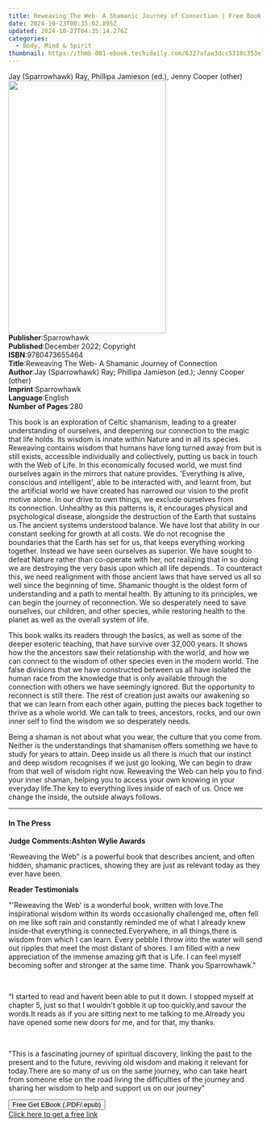 ```yaml
---
title: Reweaving The Web- A Shamanic Journey of Connection | Free Book
date: 2024-10-23T00:35:02.895Z
updated: 2024-10-27T04:35:14.276Z
categories:
  - Body, Mind & Spirit
thumbnail: https://thmb-001-ebook.techidaily.com/6327afaa3dcc5310c353e1f470d3d0c4ef64e5e56366bf60ece46e9696cfec8e.jpg
---
```

<main id="book-container">
  <div class="flex flex-col">
    <div class="book-brief flex-1 py-6 px-4 sm:p-6 md:py-10 md:px-8">
      <!-- brief-->
      <div class="book-brief-main">
        Jay (Sparrowhawk) Ray, Phillipa Jamieson (ed.), Jenny Cooper (other)
      </div>
    </div>
    <div
      class="book-meta-info flex-1 grid gap-4 col-start-1 col-end-3 row-start-1 sm:mb-6 sm:grid-cols-4 lg:gap-6 lg:col-start-2 lg:row-end-6 lg:row-span-6 lg:mb-0"
    >
      <div
        class="book-meta-info-left place-content-center mt-4 p-4 text-sm leading-6 col-start-2 col-span-2 dark:text-slate-400"
      >
        <img
          class="w-full h-500 object-cover rounded-lg sm:h-255 sm:col-span-2 lg:col-span-full"
          src="https://img-001-ebook.techidaily.com/f1dab2d81a613860d53c9af075a07c24b28a5bfa41871b1c1eff7444529b1112.jpg"
          alt=""
          width="312"
          height="500"
        />
      </div>
      <div
        class="book-meta-info-right mt-2 col-start-1 row-start-2 col-span-3 self-center"
      >
        <!-- meta data  -->
        <div class="flex flex-col px-4 md:px-8">
          <div class="flex-1">
            <strong>Publisher</strong>:<span class="px-2">Sparrowhawk</span>
          </div>
          <div class="flex-1">
            <strong>Published</strong>:<span class="px-2"
              >December 2022; Copyright</span
            >
          </div>
          <div class="flex-1">
            <strong>ISBN</strong>:<span class="px-2">9780473655464</span>
          </div>
          <div class="flex-1">
            <strong>Title</strong>:<span class="px-2"
              >Reweaving The Web- A Shamanic Journey of Connection</span
            >
          </div>
          <div class="flex-1">
            <strong>Author</strong>:<span class="px-2"
              >Jay (Sparrowhawk) Ray; Phillipa Jamieson (ed.); Jenny Cooper
              (other)</span
            >
          </div>
          <div class="flex-1">
            <strong>Imprint</strong>:<span class="px-2">Sparrowhawk</span>
          </div>
          <div class="flex-1">
            <strong>Language</strong>:<span class="px-2">English</span>
          </div>
          <div class="flex-1">
            <strong>Number of Pages</strong>:<span class="px-2">280</span>
          </div>
        </div>
      </div>
    </div>
    <div class="book-description flex-1 py-6 px-4 sm:p-6 md:py-10 md:px-8">
      <div class="book-description-main">
        <div accordion-content="" id="description">
          <p>
            This book is an exploration of Celtic shamanism, leading to a
            greater understanding of ourselves, and deepening our connection to
            the magic that life holds. Its wisdom is innate within Nature and in
            all its species. Reweaving contains wisdom that humans have long
            turned away from but is still exists, accessible individually and
            collectively, putting us back in touch with the Web of Life. In this
            economically focused world, we must find ourselves again in the
            mirrors that nature provides. 'Everything is alive, conscious and
            intelligent', able to be interacted with, and learnt from, but the
            artificial world we have created has narrowed our vision to the
            profit motive alone. In our drive to own things, we exclude
            ourselves from its&nbsp;connection. Unhealthy as this patterns is,
            it encourages physical and psychological disease, alongside the
            destruction of the Earth that sustains us.The ancient systems
            understood balance. We have lost that ability in our constant
            seeking for growth at all costs. We do not recognise the boundaries
            that the Earth has set for us, that keeps everything working
            together. Instead we have seen ourselves as superior. We have sought
            to defeat Nature rather than co-operate with her, not realizing that
            in so doing we are destroying the very basis upon which all life
            depends.. To counteract this, we need realignment with those ancient
            laws that have served us all so well since the beginning of time.
            Shamanic thought is the oldest form of understanding and a path to
            mental health.&nbsp;By attuning to its principles, we can begin the
            journey of reconnection. We so desperately need to save ourselves,
            our children, and other species, while restoring health to the
            planet as well as the overall system of life.
          </p>
          <p>
            This book walks its readers through the basics, as well as some of
            the deeper esoteric teaching, that have survive over 32,000 years.
            It shows how the the ancestors saw their relationship with the
            world, and how we can connect to the wisdom of other species even in
            the modern world. The false divisions that we have constructed
            between us all have isolated the human race from the knowledge that
            is only available through the connection with others we have
            seemingly ignored. But the opportunity to reconnect is still there.
            The rest of creation just awaits our awakening so that we can learn
            from each other again, putting the pieces back together to thrive as
            a whole world. We can talk to trees, ancestors, rocks, and our own
            inner self to find the wisdom we so desperately needs.
          </p>
          <p>
            Being a shaman is not about what you wear, the culture that you come
            from. Neither is the understandings that shamanism offers something
            we have to study for years to attain. Deep inside us all there is
            much that our instinct and deep wisdom recognises if we just go
            looking, We can begin to draw from that well of wisdom right now.
            Reweaving the Web can help you to find your inner shaman, helping
            you to access your own knowing in your everyday life.The key to
            everything lives inside of each of us. Once we change the inside,
            the outside always follows.
          </p>
        </div>
        <div class="accordion-fader"></div>
      </div>
    </div>
    <div class="book-excerpts flex-1 py-6 px-4 sm:p-6 md:py-10 md:px-8">
      <!-- excerpts-->
      <div class="book-excerpts-main">
        <hr />
        <h4 class="placeholder placeholder-heading">
          <span>In The Press</span>
        </h4>
        <p></p>
        <p><strong>Judge Comments:Ashton Wylie Awards</strong></p>
        <p>
          'Reweaving the Web" is a powerful book that describes ancient, and
          often hidden, shamanic practices, showing they are just as relevant
          today as they ever have been.
        </p>
        <p><strong>Reader Testimonials</strong></p>
        <p>
          "'Reweaving the Web' is a wonderful book, written with love.The
          inspirational wisdom within its words occasionally challenged me,
          often fell on me like soft rain and constantly reminded me of what I
          already knew inside-that everything is connected.Everywhere, in all
          things,there is wisdom from which I can learn. Every pebble I throw
          into the water will send out ripples that meet the most distant of
          shores. I am filled with a new appreciation of the immense amazing
          gift that is Life. I can feel myself becoming softer and stronger at
          the same time. Thank you Sparrowhawk."
        </p>
        <p><br /></p>
        <p>
          "I started to read and havent been able to put it down. I stopped
          myself at chapter 5, just so that I wouldn't gobble it up too
          quickly,and savour the words.It reads as if you are sitting next to me
          talking to me.Already you have opened some new doors for me, and for
          that, my thanks.
        </p>
        <p><br /></p>
        <p>
          "This is a fascinating journey of spiritual discovery, linking the
          past to the present and to the future, reviving old wisdom and making
          it relevant for today.There are so many of us on the same journey, who
          can take heart from someone else on the road living the difficulties
          of the journey and sharing her wisdom to help and support us on our
          journey"
        </p>
        <p></p>
      </div>
    </div>
    <div
      class="book-about-author flex-1 py-6 px-4 sm:p-6 md:py-10 md:px-8"
    ></div>
    <div class="book-free-get flex-1 py-6 px-4 sm:p-6 md:py-10 md:px-8">
      <button
        id="btn-free-get"
        class="bg-blue-500 hover:bg-blue-700 text-white font-bold py-2 px-4 rounded"
      >
        Free Get EBook (.PDF/.epub)
      </button>
      <div id="countdown-display" class="px-2 text-lg mt-2"></div>
      <a
        id="free-link"
        class="hidden bg-blue-500 hover:bg-blue-700 text-white font-bold py-2 px-4 rounded"
        href="https://www.ebooks.com/en-us/book/210697890/reweaving-the-web-a-shamanic-journey-of-connection/jay-sparrowhawk-ray/"
        target="_blank"
        >Click here to get a free link</a
      >
    </div>
    <script>
      let countdownTime = 0;
      let countdownInterval = null;
      document
        .getElementById('btn-free-get')
        .addEventListener('click', startCountdown);
      function startCountdown() {
        countdownTime = new Date().getTime() + 60000 * 3;
        countdownInterval = setInterval(updateCountdown, 1000);
        document.getElementById('btn-free-get').disabled = true;
        document
          .getElementById('btn-free-get')
          .classList.add('bg-gray-500', 'cursor-not-allowed');
      }
      function updateCountdown() {
        let currentTime = new Date().getTime();
        let timeLeft = countdownTime - currentTime;
        let secondsLeft = Math.floor(timeLeft / 1000);
        document.getElementById('countdown-display').innerHTML =
          `Remaining time: ${secondsLeft} seconds.`;
        if (secondsLeft <= 0) {
          clearInterval(countdownInterval);
          document.getElementById('btn-free-get').classList.add('hidden');
          document.getElementById('free-link').classList.remove('hidden');
          document.getElementById('countdown-display').innerHTML = '';
        }
      }
    </script>
  </div>
</main>

<ins class="adsbygoogle"
      style="display:block"
      data-ad-client="ca-pub-7571918770474297"
      data-ad-slot="8358498916"
      data-ad-format="auto"
      data-full-width-responsive="true"></ins>
    